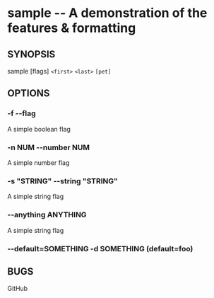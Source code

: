 # sample -- A demonstration of the features & formatting

## SYNOPSIS

sample [flags] `<first>` `<last>` `[pet]`

## OPTIONS

### -f --flag
A simple boolean flag

### -n NUM --number NUM
A simple number flag

### -s "STRING" --string "STRING"
A simple string flag

### --anything ANYTHING
A simple string flag

### --default=SOMETHING -d SOMETHING (default=foo)

## BUGS

GitHub
